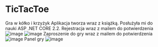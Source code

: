 # TicTacToe
Gra w kółko i krzyżyk
Aplikacja tworza wraz z książką. Posłużyła mi do nauki ASP .NET CORE 2.2.
Rejestracja wraz z mailem do potwierdzenia
![image](https://user-images.githubusercontent.com/40517767/81789779-bf4b1c80-9504-11ea-810f-d48a79134807.png)
![image](https://user-images.githubusercontent.com/40517767/81789865-ddb11800-9504-11ea-8274-c40b1fc849bc.png)
Zaproszenie do gry wraz z mailem do potwierdzenia
![image](https://user-images.githubusercontent.com/40517767/81790113-37b1dd80-9505-11ea-8a9c-04192a944995.png)
Panel gry
![image](https://user-images.githubusercontent.com/40517767/81790150-46989000-9505-11ea-8eed-a4559331e158.png)

